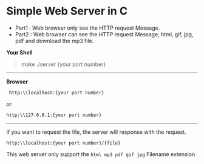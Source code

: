 **Simple Web Server in C**
======================
 - Part1 : Web browser only see the HTTP request Message.
 - Part2 : Web browser can see the HTTP request Message, html, gif, jpg, pdf and download the mp3 file.


**Your Shell**
> make
> ./server {your port number}


----------

**Browser**

     http:\\localhost:{your port number}

or

    

    http:\\127.0.0.1:{your port number} 


----------

If you want to request the file, the server will response with the request.

    http:\\localhost:{your port number}/{file}
This web server only support the `html mp3 pdf gif jpg` Filename extension

